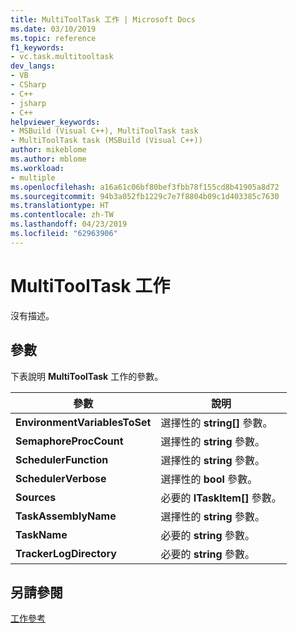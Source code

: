 ```yaml
---
title: MultiToolTask 工作 | Microsoft Docs
ms.date: 03/10/2019
ms.topic: reference
f1_keywords:
- vc.task.multitooltask
dev_langs:
- VB
- CSharp
- C++
- jsharp
- C++
helpviewer_keywords:
- MSBuild (Visual C++), MultiToolTask task
- MultiToolTask task (MSBuild (Visual C++))
author: mikeblome
ms.author: mblome
ms.workload:
- multiple
ms.openlocfilehash: a16a61c06bf80bef3fbb78f155cd8b41905a8d72
ms.sourcegitcommit: 94b3a052fb1229c7e7f8804b09c1d403385c7630
ms.translationtype: HT
ms.contentlocale: zh-TW
ms.lasthandoff: 04/23/2019
ms.locfileid: "62963906"
---
```

# <a name="multitooltask-task"></a>MultiToolTask 工作

沒有描述。

## <a name="parameters"></a>參數

下表說明 **MultiToolTask** 工作的參數。

|參數|說明|
|---------------|-----------------|
|**EnvironmentVariablesToSet**|選擇性的 **string[]** 參數。|
|**SemaphoreProcCount**|選擇性的 **string** 參數。|
|**SchedulerFunction**|選擇性的 **string** 參數。|
|**SchedulerVerbose**|選擇性的 **bool** 參數。|
|**Sources**|必要的 **ITaskItem[]** 參數。|
|**TaskAssemblyName**|選擇性的 **string** 參數。|
|**TaskName**|必要的 **string** 參數。|
|**TrackerLogDirectory**|必要的 **string** 參數。|

## <a name="see-also"></a>另請參閱

[工作參考](../msbuild/msbuild-task-reference.md)